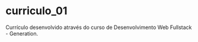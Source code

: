 # curriculo_01
Currículo desenvolvido através do curso de Desenvolvimento Web Fullstack - Generation.
